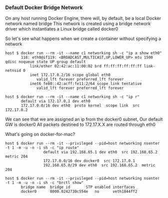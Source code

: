 ### Default Docker Bridge Network
On any host running Docker Engine, there will, by default, be a local Docker network named bridge
This network is created using a bridge network driver which instantiates a Linux bridge called docker0


So let's see what happens when we create a container without specifying a network 
~~~
host $ docker run --rm -it --name c1 networking sh -c "ip a show eth0"
       118: eth0@if119: <BROADCAST,MULTICAST,UP,LOWER_UP> mtu 1500 qdisc noqueue state UP group default
           link/ether 02:42:ac:11:00:02 brd ff:ff:ff:ff:ff:ff link-netnsid 0
           inet 172.17.0.2/16 scope global eth0
              valid_lft forever preferred_lft forever
           inet6 fe80::42:acff:fe11:2/64 scope link tentative
              valid_lft forever preferred_lft forever

host $ docker run --rm -it --name c1 networking sh -c "ip r"
       default via 172.17.0.1 dev eth0
       172.17.0.0/16 dev eth0  proto kernel  scope link  src 172.17.0.2
~~~

We can see that we are assigned an ip from the docker0 subnet, 
Our default GW is docker0
All packets destined to 172.17.X.X are routed through eth0


What's going on docker-for-mac? 

~~~
host $ docker run --rm -it --privileged --pid=host networking nsenter -t 1 -m -u -n -i sh -c "ip route"
                 default via 192.168.65.1 dev eth0  src 192.168.65.2  metric 204
                 172.17.0.0/16 dev docker0  src 172.17.0.1
                 192.168.65.0/29 dev eth0  src 192.168.65.2  metric 204

host $ docker run --rm -it --privileged --pid=host networking nsenter -t 1 -m -u -n -i sh -c "brctl show"
       bridge name	bridge id		STP enabled	interfaces
       docker0		8000.0242730c554e	no		veth1844ff2
~~~



